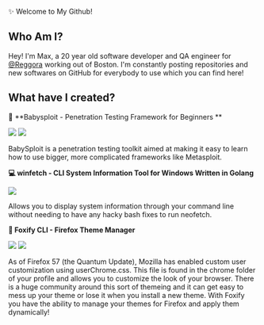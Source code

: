 ✨ Welcome to My Github!

## Who Am I?

Hey! I'm Max, a 20 year old software developer and QA engineer for [@Reggora](https://github.com/Reggora) working out of Boston. I'm constantly posting repositories and new softwares on GitHub for everybody to use which you can find here!

## What have I created?

:baby: **Babysploit - Penetration Testing Framework for Beginners **

<a href="https://pepy.tech/project/babysploit"><img src="https://pepy.tech/badge/babysploit"></a> <a href="https://github.com/M4cs/BabySploit/stargazers"><img src="https://img.shields.io/github/stars/M4cs/BabySploit.svg" atl="Stars"></a>

BabySploit is a penetration testing toolkit aimed at making it easy to learn how to use bigger,
more complicated frameworks like Metasploit.

**:computer: winfetch - CLI System Information Tool for Windows Written in Golang**

<img src="https://img.shields.io/github/stars/M4cs/winfetch">

Allows you to display system information through your command line without needing to have any hacky bash fixes to run neofetch. 

**:fox_face: Foxify CLI - Firefox Theme Manager**

<a href="https://pepy.tech/project/foxify-cli"><img src="https://pepy.tech/badge/foxify-cli"></a> <a href="https://github.com/M4cs/foxify-cli/stargazers"><img src="https://img.shields.io/github/stars/M4cs/foxify-cli"></a>

As of Firefox 57 (the Quantum Update), Mozilla has enabled custom user customization using userChrome.css. This file is found in the chrome folder of your profile and allows you to customize the look of your browser. There is a huge community around this sort of themeing and it can get easy to mess up your theme or lose it when you install a new theme. With Foxify you have the ability to manage your themes for Firefox and apply them dynamically!
